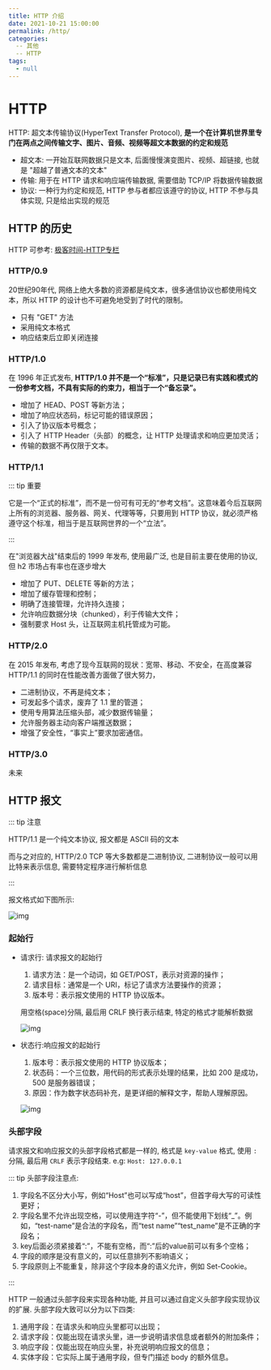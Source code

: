 ```yaml
---
title: HTTP 介绍
date: 2021-10-21 15:00:00
permalink: /http/
categories: 
  -- 其他
  -- HTTP
tags: 
  - null
---
```

# HTTP

HTTP: 超文本传输协议(HyperText Transfer Protocol), **是一个在计算机世界里专门在两点之间传输文字、图片、音频、视频等超文本数据的约定和规范**

* 超文本: 一开始互联网数据只是文本, 后面慢慢演变图片、视频、超链接, 也就是 "超越了普通文本的文本"
* 传输: 用于在 HTTP 请求和响应端传输数据, 需要借助 TCP/IP 将数据传输数据
* 协议: 一种行为约定和规范, HTTP 参与者都应该遵守的协议, HTTP 不参与具体实现, 只是给出实现的规范

## HTTP 的历史

HTTP 可参考: [极客时间-HTTP专栏](https://time.geekbang.org/column/article/97837)

### HTTP/0.9
20世纪90年代, 网络上绝大多数的资源都是纯文本，很多通信协议也都使用纯文本，所以 HTTP 的设计也不可避免地受到了时代的限制。

* 只有 "GET" 方法
* 采用纯文本格式
* 响应结束后立即关闭连接

### HTTP/1.0

在 1996 年正式发布, **HTTP/1.0 并不是一个“标准”，只是记录已有实践和模式的一份参考文档，不具有实际的约束力，相当于一个“备忘录”。**

* 增加了 HEAD、POST 等新方法；
* 增加了响应状态码，标记可能的错误原因；
* 引入了协议版本号概念；
* 引入了 HTTP Header（头部）的概念，让 HTTP 处理请求和响应更加灵活；
* 传输的数据不再仅限于文本。

### HTTP/1.1

::: tip 重要

它是一个“正式的标准”，而不是一份可有可无的“参考文档”。这意味着今后互联网上所有的浏览器、服务器、网关、代理等等，只要用到 HTTP 协议，就必须严格遵守这个标准，相当于是互联网世界的一个“立法”。

:::

在"浏览器大战"结束后的 1999 年发布, 使用最广泛, 也是目前主要在使用的协议, 但 h2 市场占有率也在逐步增大

* 增加了 PUT、DELETE 等新的方法；
* 增加了缓存管理和控制；
* 明确了连接管理，允许持久连接；
* 允许响应数据分块（chunked），利于传输大文件；
* 强制要求 Host 头，让互联网主机托管成为可能。

### HTTP/2.0 

在 2015 年发布, 考虑了现今互联网的现状：宽带、移动、不安全，在高度兼容 HTTP/1.1 的同时在性能改善方面做了很大努力，

* 二进制协议，不再是纯文本；
* 可发起多个请求，废弃了 1.1 里的管道；
* 使用专用算法压缩头部，减少数据传输量；
* 允许服务器主动向客户端推送数据；
* 增强了安全性，“事实上”要求加密通信。

### HTTP/3.0 

未来

## HTTP 报文

::: tip 注意

HTTP/1.1 是一个纯文本协议, 报文都是 ASCII 码的文本

而与之对应的, HTTP/2.0 TCP 等大多数都是二进制协议, 二进制协议一般可以用比特来表示信息, 需要特定程序进行解析信息

:::

报文格式如下图所示: 

![img](/img/01.png)

### 起始行

* 请求行: 请求报文的起始行

  1. 请求方法：是一个动词，如 GET/POST，表示对资源的操作；
  2. 请求目标：通常是一个 URI，标记了请求方法要操作的资源；
  3. 版本号：表示报文使用的 HTTP 协议版本。

  用空格(space)分隔, 最后用 CRLF 换行表示结束, 特定的格式才能解析数据

  ![img](/img/02.png)

* 状态行:响应报文的起始行

  1. 版本号：表示报文使用的 HTTP 协议版本；
  2. 状态码：一个三位数，用代码的形式表示处理的结果，比如 200 是成功，500 是服务器错误；
  3. 原因：作为数字状态码补充，是更详细的解释文字，帮助人理解原因。

  ![img](/img/03.png)

### 头部字段

请求报文和响应报文的头部字段格式都是一样的, 格式是 `key-value` 格式, 使用 `:` 分隔, 最后用 `CRLF` 表示字段结束. e.g: `Host: 127.0.0.1`

::: tip 头部字段注意点:

1. 字段名不区分大小写，例如“Host”也可以写成“host”，但首字母大写的可读性更好；
2. 字段名里不允许出现空格，可以使用连字符“-”，但不能使用下划线“_”。例如，“test-name”是合法的字段名，而“test name”“test_name”是不正确的字段名；
3. key后面必须紧接着“:”，不能有空格，而“:”后的value前可以有多个空格；
4. 字段的顺序是没有意义的，可以任意排列不影响语义；
5. 字段原则上不能重复，除非这个字段本身的语义允许，例如 Set-Cookie。

:::

HTTP 一般通过头部字段来实现各种功能, 并且可以通过自定义头部字段实现协议的扩展. 头部字段大致可以分为以下四类:

1. 通用字段：在请求头和响应头里都可以出现；
2. 请求字段：仅能出现在请求头里，进一步说明请求信息或者额外的附加条件；
3. 响应字段：仅能出现在响应头里，补充说明响应报文的信息；
4. 实体字段：它实际上属于通用字段，但专门描述 body 的额外信息。


